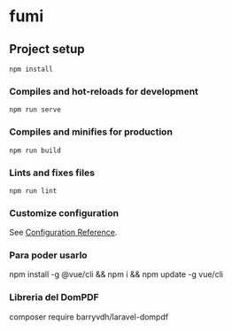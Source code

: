 # fumi

## Project setup
```
npm install
```

### Compiles and hot-reloads for development
```
npm run serve
```

### Compiles and minifies for production
```
npm run build
```

### Lints and fixes files
```
npm run lint
```

### Customize configuration
See [Configuration Reference](https://cli.vuejs.org/config/).

### Para poder usarlo
npm install -g @vue/cli
&&
npm i
&&
npm update -g vue/cli

### Libreria del DomPDF
composer require barryvdh/laravel-dompdf 



